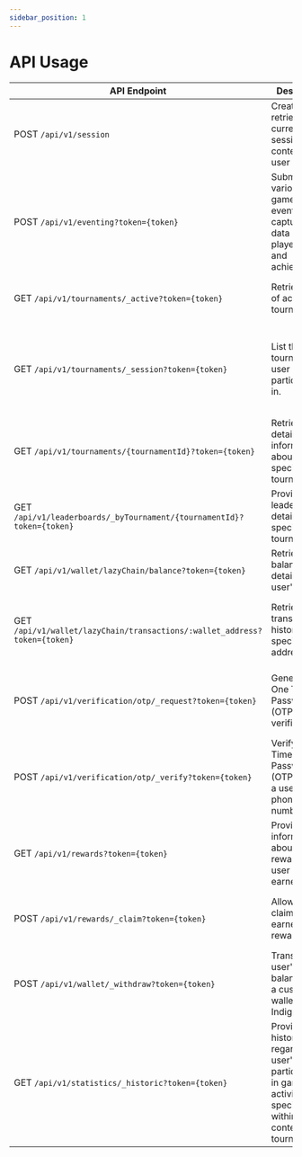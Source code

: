 ```yaml
---
sidebar_position: 1
---
```

# API Usage

| API Endpoint | Description | Usage |
|--------------|--------------|-------|
| POST `/api/v1/session` | Create or retrieve the current session context for a user (gamer). | When ever user open the app call this api  |
| POST `/api/v1/eventing?token={token}` | Submit various game-related events, capturing key data about player actions and achievements. |Whenever score update happens call this api|
| GET `/api/v1/tournaments/_active?token={token}` | Retrieve a list of active tournaments. |this will be used to get active tournaments|
| GET `/api/v1/tournaments/_session?token={token}` | List the tournaments a user has participated in. | this will be used to check whether user has participated in any tournament or not|
| GET `/api/v1/tournaments/{tournamentId}?token={token}` | Retrieve detailed information about a specific tournament. | Obtain comprehensive details about a tournament. |
| GET `/api/v1/leaderboards/_byTournament/{tournamentId}?token={token}` | Provide the leaderboard details for a specific tournament. | Display player standings and scores within a tournament context. |
| GET `/api/v1/wallet/lazyChain/balance?token={token}` | Retrieve the balance details of a user's wallet. | this will be used to get wallet balance of the user |
| GET `/api/v1/wallet/lazyChain/transactions/:wallet_address?token={token}` | Retrieve the transaction history of a specific wallet address. |this will be used to get the transaction history of the wallet of the specific user |
| POST `/api/v1/verification/otp/_request?token={token}` | Generate a One Time Password (OTP) for user verification. | Request an OTP for authentication or user confirmation processes. |
| POST `/api/v1/verification/otp/_verify?token={token}` | Verify the One Time Password (OTP) sent to a user's phone number. | this is used for link custodial wallet to indigg wallet |
| GET `/api/v1/rewards?token={token}` | Provide information about the rewards a user has earned. | this is used to get what are all the unclaimed rewards for the user|
| POST `/api/v1/rewards/_claim?token={token}` | Allow users to claim their earned rewards. | this will be called when the user is claiming the rewards |
| POST `/api/v1/wallet/_withdraw?token={token}` | Transfer a user's earned balance from a custodial wallet to their Indigg wallet. | this will be called on withdraw cta |
| GET `/api/v1/statistics/_historic?token={token}` | Provide historical data regarding a user's participation in gaming activities, specifically within the context of tournaments. | Obtain historical statistics and participation details for a user. |